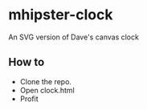 # mhipster-clock
An SVG version of Dave's canvas clock

## How to
 - Clone the repo.  
 - Open clock.html
 - Profit
